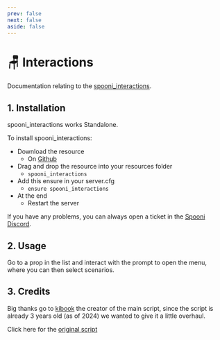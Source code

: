 ```yaml
---
prev: false
next: false
aside: false
---
```


# 🪑 Interactions
Documentation relating to the [spooni_interactions](https://github.com/Spooni-Development/spooni_interactions).

## 1. Installation
spooni_interactions works Standalone. 

To install spooni_interactions:
- Download the resource
  - On [Github](https://github.com/Spooni-Development/spooni_interactions)
- Drag and drop the resource into your resources folder
  - `spooni_interactions`
- Add this ensure in your server.cfg
  - `ensure spooni_interactions`
- At the end
  - Restart the server

If you have any problems, you can always open a ticket in the [Spooni Discord](https://discord.gg/spooni).

## 2. Usage
Go to a prop in the list and interact with the prompt to open the menu, where you can then select scenarios.

## 3. Credits

Big thanks go to [kibook](https://github.com/kibook) the creator of the main script, since the script is already 3 years old (as of 2024) we wanted to give it a little overhaul.

Click here for the [original script](https://github.com/kibook/redm-interactions)